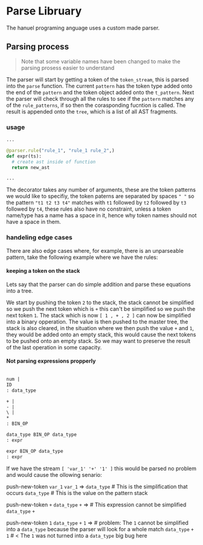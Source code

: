 # Parse Libruary

The hanuel programing anguage uses a custom made parser.

## Parsing process

> Note that some variable names have been changed to make the parsing prosess easier to understand

The parser will start by getting a token of the `token_stream`, this is parsed into the `parse` function. The current `pattern` has the token type added onto the end of the `pattern` and the token object added onto the `t_pattern`. Next the parser will check through all the rules to see if the `pattern` matches any of the `rule_patterns`, if so then the corasponding fucntion is called. The result is appended onto the `tree`, which is a list of all AST fragments.

### usage

```py
...

@parser.rule("rule_1", "rule_1 rule_2",)
def expr(ts):
  # create ast inside of function
  return new_ast

...
```

The decorator takes any number of arguments, these are the token patterns we would like to specifiy, the token paterns are separated by spaces `" "` so the pattern `"t1 t2 t3 t4"` matches with `t1` followed by `t2` followed by `t3` followed by `t4`, these rules also have no constraint, unless a token name/type has a name has a space in it, hence why token names should not have a space in them.

### handeling edge cases

There are also edge cases where, for example, there is an unparseable pattern, take the following example where we have the rules:

#### keeping a token on the stack

Lets say that the parser can do simple addition and parse these equations into a tree.

We start by pushing the token `2` to the stack, the stack cannot be simplified so we push the next token which is `+` this can't be simplified so we push the next token `1`. The stack which is now `[ 1 , + , 2 ]` can now be simplified into a binary opperation. The value is then pushed to the master tree, the stack is also cleared, in the situation where we then push the value `+` and `1`, they would be added onto an empty stack, this would cause the next tokens to be pushed onto an empty stack. So we may want to preserve the result of the last operation in some capacity.

#### Not parsing expressions propperly
```yacc

num |
ID
: data_type

+ |
- |
\ |
*
: BIN_OP

data_type BIN_OP data_type
: expr

expr BIN_OP data_type
: expr
```

If we have the stream `[ 'var_1' '+' '1' ]` this would be parsed no problem and would cause the ollowing senario:

push-new-token `var_1`
`var_1` => `data_type` # This is the simplification that occurs
`data_type` # This is the value on the pattern stack

push-new-token `+`
`data_type` `+` => # This expression cannot be simplified
`data_type` `+`

push-new-token `1`
`data_type` `+` `1` => # problem: The `1` cannot be simplified into a `data_type` because the parser will look for a whole match
`data_type` `+` `1` # < The `1` was not turned into a `data_type` big bug here

